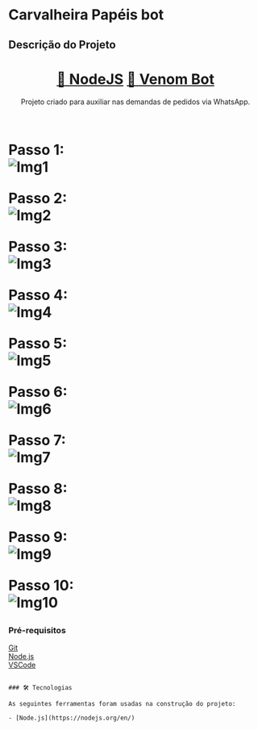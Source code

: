 # Carvalheira Papéis bot

## Descrição do Projeto

<p align="center"></p>
<h1 align="center">
    <a href="https://nodejs.org/en/">🔗 NodeJS</a>
    <a href="https://www.npmjs.com/package/venom-bot">🧠 Venom Bot</a>
</h1>
<p align="center">Projeto criado para auxiliar nas demandas de pedidos via WhatsApp.</p>
<br>
<h1 align="left">
    <p>
      Passo 1:<br>
        <img alt="Img1" title="Img1" src="./assets/img1.png" />
    </p>
    <p>
      Passo 2:<br>
        <img alt="Img2" title="Img2" src="./assets/img2.png" />
    </p>
    <p>
      Passo 3:<br>
        <img alt="Img3" title="Img3" src="./assets/img3.png" />
    </p>
    <p>
      Passo 4:<br>
        <img alt="Img4" title="Img4" src="./assets/img4.png" />
    </p>
    <p>
      Passo 5:<br>
        <img alt="Img5" title="Img5" src="./assets/img5.png" />
    </p>
    <p>
      Passo 6:<br>
        <img alt="Img6" title="Img6" src="./assets/img6.png" />
    </p>
    <p>
      Passo 7:<br>
        <img alt="Img7" title="Img7" src="./assets/img7.png" />
    </p>
    <p>
      Passo 8:<br>
        <img alt="Img8" title="Img8" src="./assets/img8.png" />
    </p>
    <p>
      Passo 9:<br>
        <img alt="Img9" title="Img9" src="./assets/img9.png" />
    </p>
    <p>
      Passo 10:<br>
        <img alt="Img10" title="Img10" src="./assets/img10.png" />
    </p>
</h1>

### Pré-requisitos

[Git](https://git-scm.com)</br>
[Node.js](https://nodejs.org/en/)</br>
[VSCode](https://code.visualstudio.com/)</br>

```

### 🛠 Tecnologias

As seguintes ferramentas foram usadas na construção do projeto:

- [Node.js](https://nodejs.org/en/)
